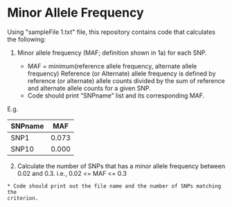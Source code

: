 # Minor Allele Frequency

Using "sampleFile 1.txt" file, this repository contains code that calculates the following:

1. Minor allele frequency (MAF; definition shown in 1a) for each SNP.

    * MAF = minimum(reference allele frequency, alternate allele frequency) 
    Reference (or Alternate) allele frequency is defined by reference (or alternate)
    allele counts divided by the sum of reference and alternate allele counts for a
    given SNP.
    * Code should print “SNPname” list and its corresponding MAF.

  E.g.

  SNPname | MAF
  -------- | ---------
  SNP1 | 0.073
  SNP10 | 0.000

  2. Calculate the number of SNPs that has a minor allele frequency between 0.02 and 0.3.
  i.e., 0.02 &lt;= MAF &lt;= 0.3

    * Code should print out the file name and the number of SNPs matching the
    criterion.
